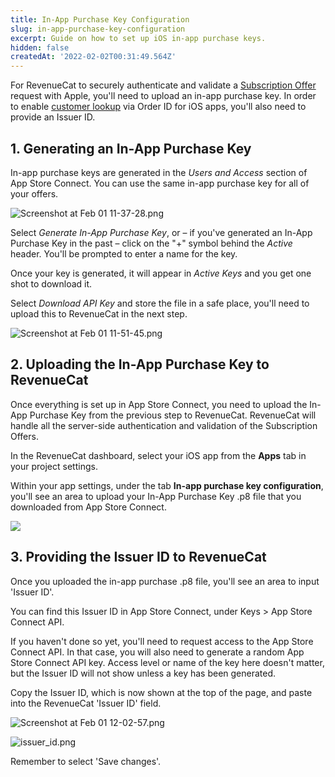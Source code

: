 ```yaml
---
title: In-App Purchase Key Configuration
slug: in-app-purchase-key-configuration
excerpt: Guide on how to set up iOS in-app purchase keys.
hidden: false
createdAt: '2022-02-02T00:31:49.564Z'
---
```

For RevenueCat to securely authenticate and validate a [Subscription Offer](https://docs.revenuecat.com/docs/ios-subscription-offers) request with Apple, you'll need to upload an in-app purchase key. In order to enable [customer lookup](https://docs.revenuecat.com/docs/customer-lists#find-an-individual-customer) via Order ID for iOS apps, you'll also need to provide an Issuer ID.

## 1. Generating an In-App Purchase Key

In-app purchase keys are generated in the _Users and Access_ section of App Store Connect. You can use the same in-app purchase key for all of your offers.

![](https://files.readme.io/3b3a6dc-Screenshot_at_Feb_01_11-37-28.png "Screenshot at Feb 01 11-37-28.png")



Select _Generate In-App Purchase Key_, or – if you've generated an In-App Purchase Key in the past – click on the "+" symbol behind the _Active_ header. You'll be prompted to enter a name for the key. 

Once your key is generated, it will appear in _Active Keys_ and you get one shot to download it. 

Select _Download API Key_ and store the file in a safe place, you'll need to upload this to RevenueCat in the next step.

![](https://files.readme.io/55a58f1-Screenshot_at_Feb_01_11-51-45.png "Screenshot at Feb 01 11-51-45.png")



## 2. Uploading the In-App Purchase Key to RevenueCat

Once everything is set up in App Store Connect, you need to upload the In-App Purchase Key from the previous step to RevenueCat. RevenueCat will handle all the server-side authentication and validation of the Subscription Offers.

In the RevenueCat dashboard, select your iOS app from the **Apps** tab in your project settings.

Within your app settings, under the tab **In-app purchase key configuration**, you'll see an area to upload your In-App Purchase Key .p8 file that you downloaded from App Store Connect.

![](https://files.readme.io/29734b9-app.revenuecat.com_projects_85ff18c7_apps_appefe5647c50_2.png)



## 3. Providing the Issuer ID to RevenueCat

Once you uploaded the in-app purchase .p8 file, you'll see an area to input 'Issuer ID'.

You can find this Issuer ID in App Store Connect, under Keys > App Store Connect API.

If you haven't done so yet, you'll need to request access to the App Store Connect API. In that case, you will also need to generate a random App Store Connect API key. Access level or name of the key here doesn't matter, but the Issuer ID will not show unless a key has been generated.

Copy the Issuer ID, which is now shown at the top of the page, and paste into the RevenueCat 'Issuer ID' field. 

![](https://files.readme.io/ab962c9-Screenshot_at_Feb_01_12-02-57.png "Screenshot at Feb 01 12-02-57.png")



![](https://files.readme.io/6b5df1b-issuer_id.png "issuer_id.png")



Remember to select 'Save changes'.